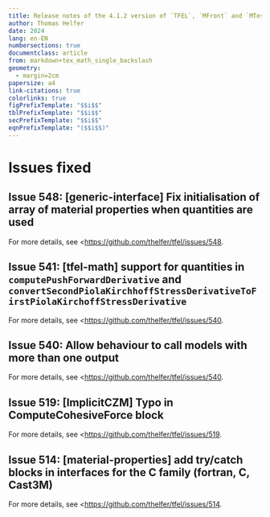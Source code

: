 ```yaml
---
title: Release notes of the 4.1.2 version of `TFEL`, `MFront` and `MTest`
author: Thomas Helfer
date: 2024
lang: en-EN
numbersections: true
documentclass: article
from: markdown+tex_math_single_backslash
geometry:
  - margin=2cm
papersize: a4
link-citations: true
colorlinks: true
figPrefixTemplate: "$$i$$"
tblPrefixTemplate: "$$i$$"
secPrefixTemplate: "$$i$$"
eqnPrefixTemplate: "($$i$$)"
---
```


# Issues fixed

## Issue 548: [generic-interface] Fix initialisation of array of material properties when quantities are used

For more details, see <https://github.com/thelfer/tfel/issues/548.

## Issue 541: [tfel-math] support for quantities in `computePushForwardDerivative` and `convertSecondPiolaKirchhoffStressDerivativeToFirstPiolaKirchoffStressDerivative`

For more details, see <https://github.com/thelfer/tfel/issues/540.

## Issue 540: Allow behaviour to call models with more than one output

For more details, see <https://github.com/thelfer/tfel/issues/540.

## Issue 519: [ImplicitCZM] Typo in ComputeCohesiveForce block

For more details, see <https://github.com/thelfer/tfel/issues/519.

## Issue 514: [material-properties] add try/catch blocks in interfaces for the C family (fortran, C, Cast3M)

For more details, see <https://github.com/thelfer/tfel/issues/514.
